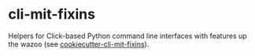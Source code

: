 # cli-mit-fixins
Helpers for Click-based Python command line interfaces with features up the wazoo (see [cookiecutter-cli-mit-fixins](https://github.com/yukondude/cookiecutter-cli-mit-fixins)).
